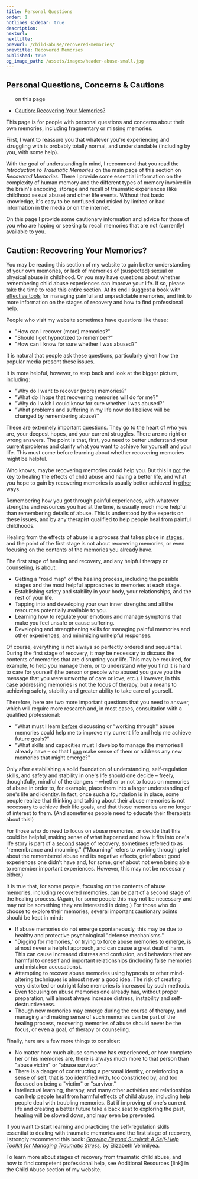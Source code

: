 ```yaml
---
title: Personal Questions
order: 1
hotlines_sidebar: true
description:
nexturl:
nexttitle:
prevurl: /child-abuse/recovered-memories/
prevtitle: Recovered Memories
published: true
og_image_path: /assets/images/header-abuse-small.jpg
---
```


## Personal Questions, Concerns & Cautions

<ul class="onpage"><p class="onpage__header">on this page</p>
  <li><a href="#recovering">Caution: Recovering Your Memories?</a></li>
</ul>

This page is for people with personal questions and concerns about their own memories, including fragmentary or missing memories.

First, I want to reassure you that whatever you're experiencing and struggling with is probably totally normal, and understandable (including by you, with some help).

With the goal of understanding in mind, I recommend that you read the _Introduction to Traumatic Memories_ on the main page of this section on _Recovered Memories_. There I provide some essential information on the complexity of human memory and the different types of memory involved in the brain's encoding, storage and recall of traumatic experiences (like childhood sexual abuse) and other life events. Without that basic knowledge, it's easy to be confused and misled by limited or bad information in the media or on the internet.

On this page I provide some cautionary information and advice for those of you who are hoping or seeking to recall memories that are not (currently) available to you.

## <a name="recovering"> Caution: Recovering Your Memories?</a>

You may be reading this section of my website to gain better understanding of your own memories, or lack of memories of (suspected) sexual or physical abuse in childhood. Or you may have questions about whether remembering child abuse experiences can improve your life. If so, please take the time to read this entire section. At its end I suggest a book with <u>effective tools</u> for managing painful and unpredictable memories, and link to more information on the stages of recovery and how to find professional help.

People who visit my website sometimes have questions like these:

*   "How can I recover (more) memories?"
*   "Should I get hypnotized to remember?"
*   "How can I know for sure whether I was abused?"

It is natural that people ask these questions, particularly given how the popular media present these issues.

It is more helpful, however, to step back and look at the bigger picture, including:

*   "Why do I want to recover (more) memories?"
*   "What do I hope that recovering memories will do for me?"
*   "Why do I wish I could know for sure whether I was abused?"
*   "What problems and suffering in my life now do I believe will be changed by remembering abuse?"

These are extremely important questions. They go to the heart of who you are, your deepest hopes, and your current struggles. There are no right or wrong answers. The point is that, first, you need to better understand your current problems and clarify what you want to achieve for yourself and your life. This must come before learning about whether recovering memories might be helpful.

Who knows, maybe recovering memories could help you. But this is <u>not</u> the key to healing the effects of child abuse and having a better life, and what you hope to gain by recovering memories is usually better achieved in <u>other</u> ways.

Remembering how you got through painful experiences, with whatever strengths and resources you had at the time, is usually much more helpful than remembering details of abuse. This is understood by the experts on these issues, and by any therapist qualified to help people heal from painful childhoods.

Healing from the effects of abuse is a process that takes place in <u>stages</u>, and the point of the first stage is not about recovering memories, or even focusing on the contents of the memories you already have.

The first stage of healing and recovery, and any helpful therapy or counseling, is about:

*   Getting a "road map" of the healing process, including the possible stages and the most helpful approaches to memories at each stage.
*   Establishing safety and stability in your body, your relationships, and the rest of your life.
*   Tapping into and developing your own inner strengths and all the resources potentially available to you.
*   Learning how to regulate your emotions and manage symptoms that make you feel unsafe or cause suffering.
*   Developing and strengthening skills for managing painful memories and other experiences, and minimizing unhelpful responses.

Of course, everything is not always so perfectly ordered and sequential. During the first stage of recovery, it may be necessary to discuss the contents of memories that are disrupting your life. This may be required, for example, to help you manage them, or to understand why you find it is hard to care for yourself (the person or people who abused you gave you the message that you were unworthy of care or love, etc.). However, in this case addressing memories is not the focus of therapy, but a means to achieving safety, stability and greater ability to take care of yourself.

Therefore, here are two more important questions that you need to answer, which will require more research and, in most cases, consultation with a qualified professional:

*   "What must I learn <u>before</u> discussing or "working through" abuse memories could help me to improve my current life and help me achieve future goals?"
*   "What skills and capacities must I develop to manage the memories I already have – so that I <u>can</u> make sense of them or address any new memories that might emerge?"

Only after establishing a solid foundation of understanding, self-regulation skills, and safety and stability in one's life should one decide – freely, thoughtfully, mindful of the dangers – whether or not to focus on memories of abuse in order to, for example, place them into a larger understanding of one's life and identity. In fact, once such a foundation is in place, some people realize that thinking and talking about their abuse memories is not necessary to achieve their life goals, and that those memories are no longer of interest to them. (And sometimes people need to educate their therapists about this!)

For those who do need to focus on abuse memories, or decide that this could be helpful, making sense of what happened and how it fits into one's life story is part of a <u>second</u> stage of recovery, sometimes referred to as "remembrance and mourning." ("Mourning" refers to working through grief about the remembered abuse and its negative effects, grief about good experiences one didn't have and, for some, grief about not even being able to remember important experiences. However, this may not be necessary either.)

It is true that, for some people, focusing on the contents of abuse memories, including recovered memories, can be part of a second stage of the healing process. (Again, for some people this may not be necessary and may not be something they are interested in doing.) For those who do choose to explore their memories, several important cautionary points should be kept in mind:

*   If abuse memories do not emerge spontaneously, this may be due to healthy and protective psychological "defense mechanisms."
*   "Digging for memories," or trying to force abuse memories to emerge, is almost never a helpful approach, and can cause a great deal of harm. This can cause increased distress and confusion, and behaviors that are harmful to oneself and important relationships (including false memories and mistaken accusations).
*   Attempting to recover abuse memories using hypnosis or other mind-altering techniques is almost never a good idea. The risk of creating very distorted or outright false memories is increased by such methods.
*   Even focusing on abuse memories one already has, without proper preparation, will almost always increase distress, instability and self-destructiveness.
*   Though new memories may emerge during the course of therapy, and managing and making sense of such memories can be part of the healing process, recovering memories of abuse should never be the focus, or even a goal, of therapy or counseling.

Finally, here are a few more things to consider:

*   No matter how much abuse someone has experienced, or how complete her or his memories are, there is always much more to that person than "abuse victim" or "abuse survivor."
*   There is a danger of constructing a personal identity, or reinforcing a sense of self, that is too identified with, too constricted by, and too focused on being a "victim" or "survivor."
*   Intellectual learning, therapy, and many other activities and relationships can help people heal from harmful effects of child abuse, including help people deal with troubling memories. But if improving of one's current life and creating a better future take a back seat to exploring the past, healing will be slowed down, and may even be prevented.

If you want to start learning and practicing the self-regulation skills essential to dealing with traumatic memories and the first stage of recovery, I strongly recommend this book: [_Growing Beyond Survival: A Self-Help Toolkit for Managing Traumatic Stress_](http://www.amazon.com/exec/obidos/ASIN/1886968098/jimhoppercom-20)_,_ by Elizabeth Vermilyea.

To learn more about stages of recovery from traumatic child abuse, and how to find competent professional help, see Additional Resources [link] in the Child Abuse section of my website.